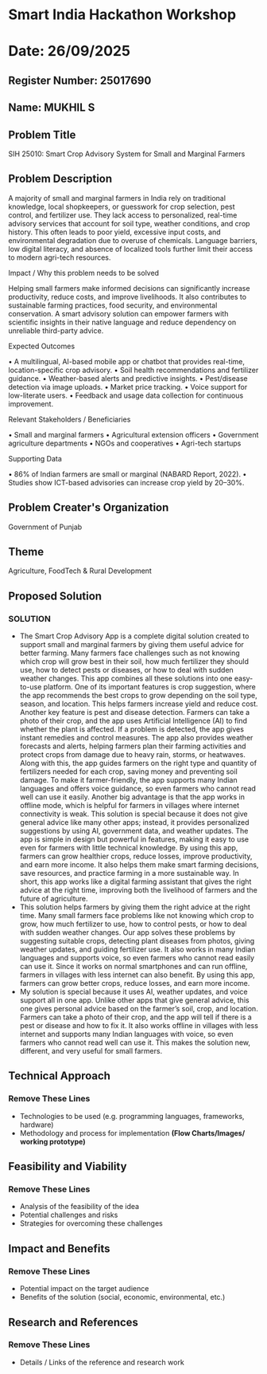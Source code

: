 # Smart India Hackathon Workshop
# Date: 26/09/2025
## Register Number: 25017690
## Name: MUKHIL S
## Problem Title
SIH 25010: Smart Crop Advisory System for Small and Marginal Farmers
## Problem Description
A majority of small and marginal farmers in India rely on traditional knowledge, local shopkeepers, or guesswork for crop selection, pest control, and fertilizer use. They lack access to personalized, real-time advisory services that account for soil type, weather conditions, and crop history. This often leads to poor yield, excessive input costs, and environmental degradation due to overuse of chemicals. Language barriers, low digital literacy, and absence of localized tools further limit their access to modern agri-tech resources.

Impact / Why this problem needs to be solved

Helping small farmers make informed decisions can significantly increase productivity, reduce costs, and improve livelihoods. It also contributes to sustainable farming practices, food security, and environmental conservation. A smart advisory solution can empower farmers with scientific insights in their native language and reduce dependency on unreliable third-party advice.

Expected Outcomes

• A multilingual, AI-based mobile app or chatbot that provides real-time, location-specific crop advisory.
• Soil health recommendations and fertilizer guidance.
• Weather-based alerts and predictive insights.
• Pest/disease detection via image uploads.
• Market price tracking.
• Voice support for low-literate users.
• Feedback and usage data collection for continuous improvement.

Relevant Stakeholders / Beneficiaries

• Small and marginal farmers
• Agricultural extension officers
• Government agriculture departments
• NGOs and cooperatives
• Agri-tech startups

Supporting Data

• 86% of Indian farmers are small or marginal (NABARD Report, 2022).
• Studies show ICT-based advisories can increase crop yield by 20–30%.

## Problem Creater's Organization
Government of Punjab

## Theme
Agriculture, FoodTech & Rural Development

## Proposed Solution
<h3>SOLUTION</h3>
<ul><li>The Smart Crop Advisory App is a complete digital solution created to support small and marginal farmers by giving them useful advice for better farming. Many farmers face challenges such as not knowing which crop will grow best in their soil, how much fertilizer they should use, how to detect pests or diseases, or how to deal with sudden weather changes. This app combines all these solutions into one easy-to-use platform. One of its important features is crop suggestion, where the app recommends the best crops to grow depending on the soil type, season, and location. This helps farmers increase yield and reduce cost. Another key feature is pest and disease detection. Farmers can take a photo of their crop, and the app uses Artificial Intelligence (AI) to find whether the plant is affected. If a problem is detected, the app gives instant remedies and control measures. The app also provides weather forecasts and alerts, helping farmers plan their farming activities and protect crops from damage due to heavy rain, storms, or heatwaves. Along with this, the app guides farmers on the right type and quantity of fertilizers needed for each crop, saving money and preventing soil damage. To make it farmer-friendly, the app supports many Indian languages and offers voice guidance, so even farmers who cannot read well can use it easily. Another big advantage is that the app works in offline mode, which is helpful for farmers in villages where internet connectivity is weak. This solution is special because it does not give general advice like many other apps; instead, it provides personalized suggestions by using AI, government data, and weather updates. The app is simple in design but powerful in features, making it easy to use even for farmers with little technical knowledge. By using this app, farmers can grow healthier crops, reduce losses, improve productivity, and earn more income. It also helps them make smart farming decisions, save resources, and practice farming in a more sustainable way. In short, this app works like a digital farming assistant that gives the right advice at the right time, improving both the livelihood of farmers and the future of agriculture.</li>
<li>This solution helps farmers by giving them the right advice at the right time. Many small farmers face problems like not knowing which crop to grow, how much fertilizer to use, how to control pests, or how to deal with sudden weather changes. Our app solves these problems by suggesting suitable crops, detecting plant diseases from photos, giving weather updates, and guiding fertilizer use. It also works in many Indian languages and supports voice, so even farmers who cannot read easily can use it. Since it works on normal smartphones and can run offline, farmers in villages with less internet can also benefit. By using this app, farmers can grow better crops, reduce losses, and earn more income.</li>
<li>My solution is special because it uses AI, weather updates, and voice support all in one app. Unlike other apps that give general advice, this one gives personal advice based on the farmer’s soil, crop, and location. Farmers can take a photo of their crop, and the app will tell if there is a pest or disease and how to fix it. It also works offline in villages with less internet and supports many Indian languages with voice, so even farmers who cannot read well can use it. This makes the solution new, different, and very useful for small farmers.</li></ul>

## Technical Approach
<h3>Remove These Lines</h3>
<ul><li>Technologies to be used (e.g. programming languages, frameworks, hardware)
</li>
<li>Methodology and process for implementation <b>(Flow Charts/Images/ working prototype)</b></li></ul>

## Feasibility and Viability
<h3>Remove These Lines</h3>
<ul><li>Analysis of the feasibility of the idea</li>
<li>Potential challenges and risks</li>
<li>Strategies for overcoming these challenges</li></ul>

## Impact and Benefits
<h3>Remove These Lines</h3>
<ul><li>Potential impact on the target audience</li>
<li>Benefits of the solution (social, economic, environmental, etc.)</li></ul>

## Research and References
<h3>Remove These Lines</h3>
<ul><li>Details / Links of the reference and research work</li></ul>
